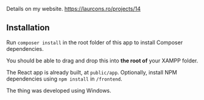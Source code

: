 
Details on my website. https://laurcons.ro/projects/14

## Installation
Run `composer install` in the root folder of this app to install Composer dependencies.

You should be able to drag and drop this into **the root of** your XAMPP folder.

The React app is already built, at `public/app`. Optionally, install NPM dependencies using `npm install` in `/frontend`.

The thing was developed using Windows.
